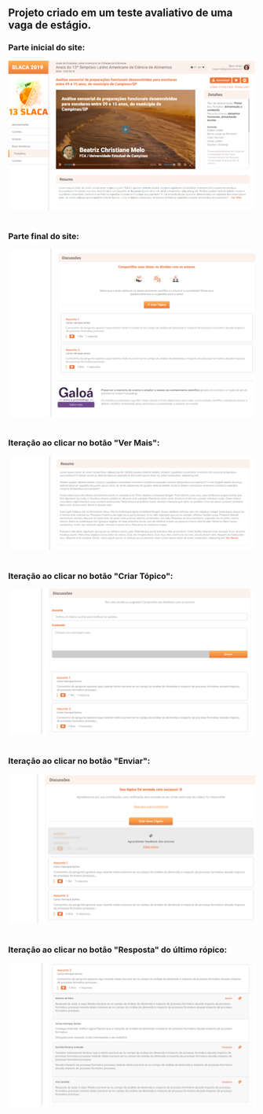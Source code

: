 ## Projeto criado em um teste avaliativo de uma vaga de estágio.

### Parte inicial do site:

<img src="./Prints/Inicio-do-site.png" alt="Parte superior do projeto"> <br/><br/>

### Parte final do site:

<img src="./Prints/Parte-inferior.png" alt="Parte inferior do projeto"> <br/><br/>

### Iteração ao clicar no botão "Ver Mais":

<img src="./Prints/interacao-1.png" alt="Mostra conteudo que estava em oculto na aba 'Resumo'"> <br/><br/>

### Iteração ao clicar no botão "Criar Tópico":

<img src="./Prints/interacao-2.png" alt="Abre um espaço com um formulário apra a pessoa enviar um novo tópico."> <br/><br/>

### Iteração ao clicar no botão "Enviar":

<img src="./Prints/interacao-3.png" alt="Abre um espaço com um feedback que o formulário foi enviado e está em análise"> <br/><br/>

### Iteração ao clicar no botão "Resposta" do último rópico:

<img src="./Prints/interacao-4.png" alt="Abre um espaço com 4 respostas para o último tópico do site."> <br/><br/>
